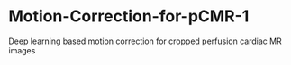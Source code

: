 # Motion-Correction-for-pCMR-1
Deep learning based motion correction for cropped perfusion cardiac MR images
